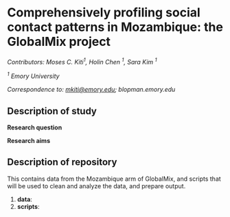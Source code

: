 # Comprehensively profiling social contact patterns in Mozambique: the GlobalMix project

*Contributors: Moses C. Kiti<sup>1</sup>, Holin Chen <sup>1</sup>, Sara Kim <sup>1</sup>*

*<sup>1</sup> Emory University*

*Correspondence to: mkiti@emory.edu; blopman.emory.edu*

## Description of study

**Research question**

**Research aims**

## Description of repository
This contains data from the Mozambique arm of GlobalMix, and scripts that will be used to clean and analyze the data, and prepare output.

1. **data**:
2. **scripts**:

